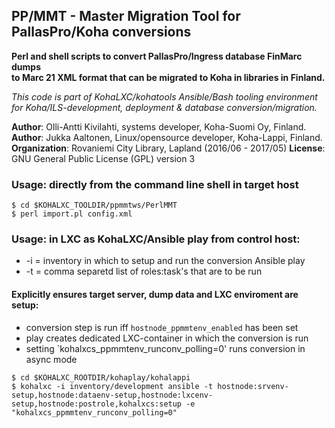 ## PP/MMT - Master Migration Tool for PallasPro/Koha conversions

**Perl and shell scripts to convert PallasPro/Ingress database FinMarc dumps**<br/>
**to Marc 21 XML format that can be migrated to Koha in libraries in Finland.**<br/>

_This code is part of KohaLXC/kohatools Ansible/Bash tooling environment  
for Koha/ILS-development, deployment & database conversion/migration._ 

**Author**: Olli-Antti Kivilahti, systems developer, Koha-Suomi Oy, Finland.
**Author**: Jukka Aaltonen, Linux/opensource developer, Koha-Lappi, Finland.
**Organization**: Rovaniemi City Library, Lapland (2016/06 - 2017/05)
**License**: GNU General Public License (GPL) version 3

### Usage: directly from the command line shell in target host
```
$ cd $KOHALXC_TOOLDIR/ppmmtws/PerlMMT
$ perl import.pl config.xml
```

### Usage: in LXC as KohaLXC/Ansible play from control host:
* -i = inventory in which to setup and run the conversion Ansible play
* -t = comma separetd list of roles:task's that are to be run
#### Explicitly ensures target server, dump data and LXC enviroment are setup:
* conversion step is run iff `hostnode_ppmmtenv_enabled` has been set
* play creates dedicated LXC-container in which the conversion is run
* setting `kohalxcs_ppmmtenv_runconv_polling=0' runs conversion in async mode

```
$ cd $KOHALXC_ROOTDIR/kohaplay/kohalappi
$ kohalxc -i inventory/development ansible -t hostnode:srvenv-setup,hostnode:dataenv-setup,hostnode:lxcenv-setup,hostnode:postrole,kohalxcs:setup -e "kohalxcs_ppmmtenv_runconv_polling=0"
```
